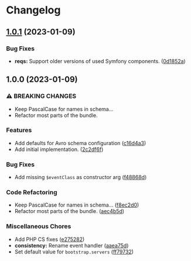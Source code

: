 # Changelog

## [1.0.1](https://github.com/geekcell/kafka-symfony-bundle/compare/v1.0.0...v1.0.1) (2023-01-09)


### Bug Fixes

* **reqs:** Support older versions of used Symfony components. ([0d1852a](https://github.com/geekcell/kafka-symfony-bundle/commit/0d1852a6c56fd367d298c4b4cf148a61eee9671b))

## 1.0.0 (2023-01-09)


### ⚠ BREAKING CHANGES

* Keep PascalCase for names in schema...
* Refactor most parts of the bundle.

### Features

* Add defaults for Avro schema configuration ([c16d4a3](https://github.com/geekcell/kafka-symfony-bundle/commit/c16d4a3aac95f03e1a9affc0036983aa2eb59895))
* Add initial implementation. ([2c2df6f](https://github.com/geekcell/kafka-symfony-bundle/commit/2c2df6fed2320d2c111dcbe9956215de60e65f0f))


### Bug Fixes

* Add missing `$eventClass` as constructor arg ([f48868d](https://github.com/geekcell/kafka-symfony-bundle/commit/f48868d4e2dffcf492f710e13a5d386d39b6b113))


### Code Refactoring

* Keep PascalCase for names in schema... ([f8ec2d0](https://github.com/geekcell/kafka-symfony-bundle/commit/f8ec2d0a5399ca747c747b98b3e09f55d9de6c52))
* Refactor most parts of the bundle. ([aec4b5d](https://github.com/geekcell/kafka-symfony-bundle/commit/aec4b5d993c0cddc4059f3497b660fb16621d580))


### Miscellaneous Chores

* Add PHP CS fixes ([e275282](https://github.com/geekcell/kafka-symfony-bundle/commit/e2752824a7ff5e8349f24f1c60f88e3ce174abc8))
* **consistency:** Rename event handler ([aaea75d](https://github.com/geekcell/kafka-symfony-bundle/commit/aaea75d3c16f739b9bd399ba5855e23a40561742))
* Set default value for `bootstrap.servers` ([ff79732](https://github.com/geekcell/kafka-symfony-bundle/commit/ff79732321fd271232632e373403cbdebf425845))
